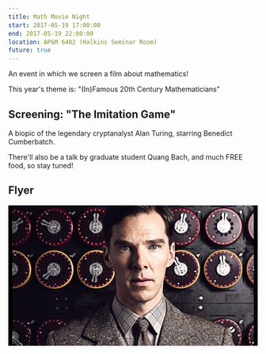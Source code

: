 ```yaml
---
title: Math Movie Night
start: 2017-05-19 17:00:00
end: 2017-05-19 22:00:00
location: AP&M 6402 (Halkins Seminar Room)
future: true
---
```


An event in which we screen a film about mathematics! 

This year's theme is: "(In)Famous 20th Century Mathematicians"

## Screening: "The Imitation Game"

A biopic of the legendary cryptanalyst Alan Turing, starring Benedict Cumberbatch. 

There'll also be a talk by graduate student Quang Bach, and much FREE food, so stay tuned!

## Flyer

![](/static/sp17/Turing_Movie_Night.png)

